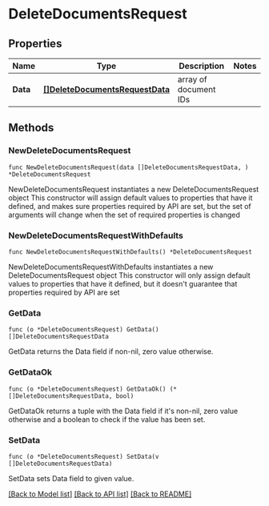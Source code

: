 # DeleteDocumentsRequest

## Properties

Name | Type | Description | Notes
------------ | ------------- | ------------- | -------------
**Data** | [**[]DeleteDocumentsRequestData**](DeleteDocumentsRequestData.md) | array of document IDs | 

## Methods

### NewDeleteDocumentsRequest

`func NewDeleteDocumentsRequest(data []DeleteDocumentsRequestData, ) *DeleteDocumentsRequest`

NewDeleteDocumentsRequest instantiates a new DeleteDocumentsRequest object
This constructor will assign default values to properties that have it defined,
and makes sure properties required by API are set, but the set of arguments
will change when the set of required properties is changed

### NewDeleteDocumentsRequestWithDefaults

`func NewDeleteDocumentsRequestWithDefaults() *DeleteDocumentsRequest`

NewDeleteDocumentsRequestWithDefaults instantiates a new DeleteDocumentsRequest object
This constructor will only assign default values to properties that have it defined,
but it doesn't guarantee that properties required by API are set

### GetData

`func (o *DeleteDocumentsRequest) GetData() []DeleteDocumentsRequestData`

GetData returns the Data field if non-nil, zero value otherwise.

### GetDataOk

`func (o *DeleteDocumentsRequest) GetDataOk() (*[]DeleteDocumentsRequestData, bool)`

GetDataOk returns a tuple with the Data field if it's non-nil, zero value otherwise
and a boolean to check if the value has been set.

### SetData

`func (o *DeleteDocumentsRequest) SetData(v []DeleteDocumentsRequestData)`

SetData sets Data field to given value.



[[Back to Model list]](../README.md#documentation-for-models) [[Back to API list]](../README.md#documentation-for-api-endpoints) [[Back to README]](../README.md)



